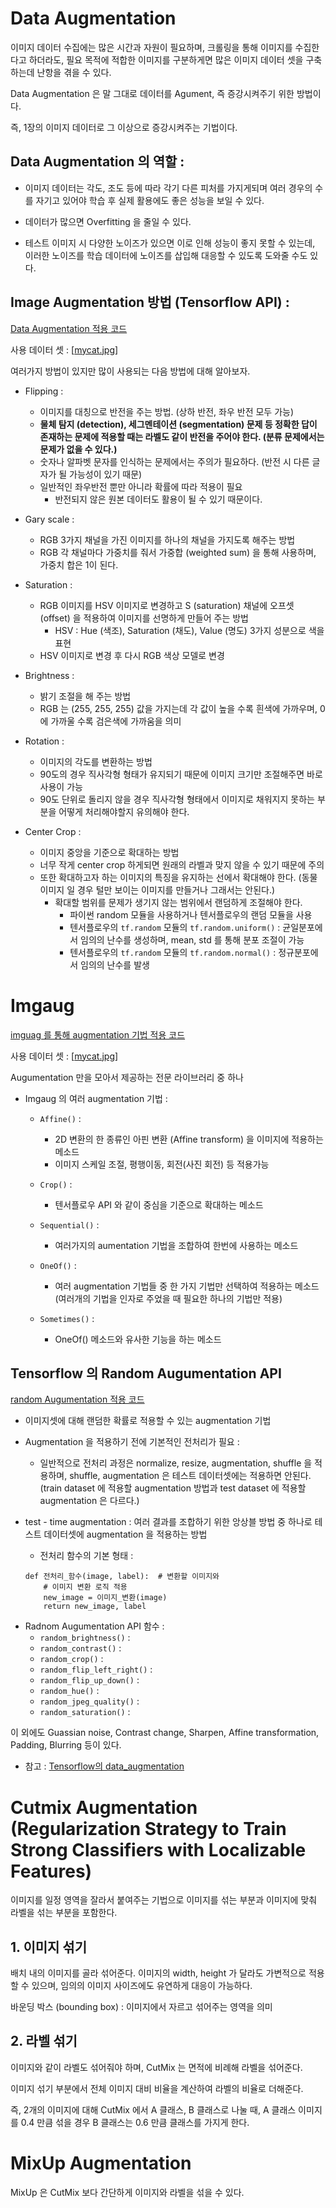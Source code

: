 ﻿# Data Augmentation


이미지 데이터 수집에는 많은 시간과 자원이 필요하며, 크롤링을 통해 이미지를 수집한다고 하더라도, 필요 목적에 적합한 이미지를 구분하게면 많은 이미지 데이터 셋을 구축하는데 난항을 겪을 수 있다.

Data Augmentation 은 말 그대로 데이터를 Agument, 즉 증강시켜주기 위한 방법이다.

즉, 1장의 이미지 데이터로 그 이상으로 증강시켜주는 기법이다.


## Data Augmentation 의 역할 : 

- 이미지 데이터는 각도, 조도 등에 따라 각기 다른 피처를 가지게되며 여러 경우의 수를 자기고 있어야 학습 후 실제 활용에도 좋은 성능을 보일 수 있다. 

- 데이터가 많으면 Overfitting 을 줄일 수 있다. 

- 테스트 이미지 시 다양한 노이즈가 있으면 이로 인해 성능이 좋지 못할 수 있는데, 이러한 노이즈를 학습 데이터에 노이즈를 삽입해 대응할 수 있도록 도와줄 수도 있다.


## Image Augmentation 방법 (Tensorflow API) : 


[Data Augmentation 적용 코드](https://github.com/ParkJongham/ham/blob/master/Data%20Augmentation/Data%20Augmentation%20%EC%A0%81%EC%9A%A9.ipynb)

사용 데이터 셋 : 
[[mycat.jpg](https://aiffelstaticprd.blob.core.windows.net/media/documents/mycat.jpg)]

여러가지 방법이 있지만 많이 사용되는 다음 방법에 대해 알아보자.

- Flipping : 
	- 이미지를 대칭으로 반전을 주는 방법. (상하 반전, 좌우 반전 모두 가능)
	- __물체 탐지 (detection), 세그멘테이션 (segmentation) 문제 등 정확한 답이 존재하는 문제에 적용할 때는 라벨도 같이 반전을 주어야 한다. (분류 문제에서는 문제가 없을 수 있다.)__
	- 숫자나 알파벳 문자를 인식하는 문제에서는 주의가 필요하다. (반전 시 다른 글자가 될 가능성이 있기 때문)
	- 일반적인 좌우반전 뿐만 아니라 확률에 따라 적용이 필요
		- 반전되지 않은 원본 데이터도 활용이 될 수 있기 때문이다.

- Gary scale : 
	- RGB 3가지 채널을 가진 이미지를 하나의 채널을 가지도록 해주는 방법
	- RGB 각 채널마다 가중치를 줘서 가중합 (weighted sum) 을 통해 사용하며, 가중치 합은 1이 된다.
	
- Saturation : 
	- RGB 이미지를 HSV  이미지로 변경하고 S (saturation) 채널에 오프셋 (offset) 을 적용하여 이미지를 선명하게 만들어 주는 방법
		- HSV : Hue (색조), Saturation (채도), Value (명도) 3가지 성분으로 색을 표현
	- HSV 이미지로 변경 후 다시 RGB 색상 모델로 변경
	
- Brightness : 
	- 밝기 조절을 해 주는 방법
	- RGB 는 (255, 255, 255) 값을 가지는데 각 값이 높을 수록 흰색에 가까우며, 0 에 가까울 수록 검은색에 가까움을 의미

- Rotation : 
	- 이미지의 각도를 변환하는 방법
	- 90도의 경우 직사각형 형태가 유지되기 때문에 이미지 크기만 조절해주면 바로 사용이 가능
	- 90도 단위로 돌리지 않을 경우 직사각형 형태에서 이미지로 채워지지 못하는 부분을 어떻게 처리해야할지 유의해야 한다.
	
- Center Crop : 
	- 이미지 중앙을 기준으로 확대하는 방법
	- 너무 작게 center crop 하게되면 원래의 라벨과 맞지 않을 수 있기 때문에 주의
	- 또한 확대하고자 하는 이미지의 특징을 유지하는 선에서 확대해야 한다. (동물 이미지 일 경우 털만 보이는 이미지를 만들거나 그래서는 안된다.)
		- 확대할 범위를 문제가 생기지 않는 범위에서 랜덤하게 조절해야 한다.
			- 파이썬 random 모듈을 사용하거나 텐서플로우의 랜덤 모듈을 사용
			- 텐서플로우의 `tf.random` 모듈의 `tf.random.uniform()` : 균일분포에서 임의의 난수를 생성하며, mean, std 를 통해 분포 조절이 가능
			- 텐서플로우의 `tf.random` 모듈의  `tf.random.normal()` : 정규분포에서 임의의 난수를 발생


# Imgaug

[imguag 를 통해 augmentation 기법 적용 코드](https://github.com/ParkJongham/ham/blob/master/Data%20Augmentation/imgaug%20%EB%9D%BC%EC%9D%B4%EB%B8%8C%EB%9F%AC%EB%A6%AC%EB%A5%BC%20%ED%99%9C%EC%9A%A9%ED%95%9C%20augmentation.ipynb)

사용 데이터 셋 : 
[[mycat.jpg](https://aiffelstaticprd.blob.core.windows.net/media/documents/mycat.jpg)]

Augumentation 만을 모아서 제공하는 전문 라이브러리 중 하나

- Imgaug 의 여러 augmentation 기법 : 
	- `Affine()` : 
		- 2D 변환의 한 종류인 아핀 변환 (Affine transform) 을 이미지에 적용하는 메소드
		- 이미지 스케일 조절, 평행이동, 회전(사진 회전) 등 적용가능
	
	- `Crop()` : 
		- 텐서플로우 API 와 같이 중심을 기준으로 확대하는 메소드

	- `Sequential()` : 
		-  여러가지의 aumentation 기법을 조합하여 한번에 사용하는 메소드
	
	- `OneOf()` : 
		- 여러 augmentation 기법들 중 한 가지 기법만 선택하여 적용하는 메소드 (여러개의 기법을 인자로 주었을 때 필요한 하나의 기법만 적용)
	
	- `Sometimes()` : 
		- OneOf() 메소드와 유사한 기능을 하는 메소드


## Tensorflow 의 Random Augumentation API


[random Augumentation 적용 코드](https://github.com/ParkJongham/ham/blob/master/Data%20Augmentation/Augmentation%20%EC%A0%81%EC%9A%A9%2C%20CutMix%20%EA%B5%AC%ED%98%84%2C%20MixUp%20%EA%B5%AC%ED%98%84.ipynb)

- 이미지셋에 대해 랜덤한 확률로 적용할 수 있는 augmentation 기법

- Augmentation 을 적용하기 전에 기본적인 전처리가 필요 : 
	- 일반적으로 전처리 과정은 normalize, resize, augmentation, shuffle 을 적용하며, shuffle, augmentation 은 테스트 데이터셋에는 적용하면 안된다. (train dataset 에 적용할 augmentation 방법과 test dataset 에 적용할 augmentation 은 다르다.)

- test - time augmentation : 여러 결과를 조합하기 위한 앙상블 방법 중 하나로 테스트 데이터셋에 augmentation 을 적용하는 방법

	- 전처리 함수의 기본 형태 : 
	```
	def 전처리_함수(image, label):  # 변환할 이미지와
	    # 이미지 변환 로직 적용 
	    new_image = 이미지_변환(image) 
		return new_image, label
	```


* Radnom Augumentation API 함수 : 
	- `random_brightness()` : 
	- `random_contrast()` : 
	- `random_crop()` : 
	- `random_flip_left_right()` : 
	- `random_flip_up_down()` : 
	- `random_hue()` : 
	- `random_jpeg_quality()` : 
	- `random_saturation()` : 

	

이 외에도 Guassian noise, Contrast change, Sharpen, Affine transformation, Padding, Blurring 등이 있다.

* 참고 :  [Tensorflow의 data_augmentation](https://www.tensorflow.org/tutorials/images/data_augmentation)


# Cutmix Augmentation (Regularization Strategy to Train Strong Classifiers with Localizable Features)

이미지를 일정 영역을 잘라서 붙여주는 기법으로 이미지를 섞는 부분과 이미지에 맞춰 라벨을 섞는 부분을 포함한다.


## 1. 이미지 섞기

배치 내의 이미지를 골라 섞어준다.
이미지의 width, height 가 달라도 가변적으로 적용할 수 있으며, 임의의 이미지 사이즈에도 유연하게 대응이 가능하다.

바운딩 박스 (bounding box) : 이미지에서 자르고 섞어주는 영역을 의미

## 2. 라벨 섞기

이미지와 같이 라벨도 섞어줘야 하며, CutMix 는 면적에 비례해 라벨을 섞어준다. 

이미지 섞기 부분에서 전체 이미지 대비 비율을 계산하여 라벨의 비율로 더해준다. 

즉, 2개의 이미지에 대해 CutMix 에서 A 클래스, B 클래스로 나눌 때, A 클래스 이미지를 0.4 만큼 섞을 경우 B 클래스는 0.6 만큼 클래스를 가지게 한다.


# MixUp Augmentation

MixUp 은 CutMix 보다 간단하게 이미지와 라벨을 섞을 수 있다.
